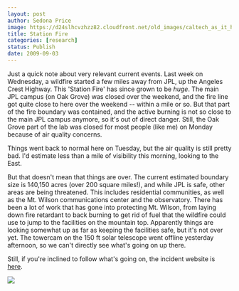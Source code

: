```yaml
---
layout: post
author: Sedona Price
image: https://d24slhcvzhzz82.cloudfront.net/old_images/caltech_as_it_happens/6a0105349b8251970b0120a598bb29970c.jpg
title: Station Fire
categories: [research]
status: Publish
date: 2009-09-03
---
```



Just a quick note about very relevant current events. Last week on Wednesday, a wildfire started a few miles away from JPL, up the Angeles Crest Highway. This 'Station Fire' has since grown to be *huge*. The main JPL campus (on Oak Grove) was closed over the weekend, and the fire line got quite close to here over the weekend -- within a mile or so. But that part of the fire boundary was contained, and the active burning is not so close to the main JPL campus anymore, so it's out of direct danger. Still, the Oak Grove part of the lab was closed for most people (like me) on Monday because of air quality concerns.

Things went back to normal here on Tuesday, but the air quality is still pretty bad. I'd estimate less than a mile of visibility this morning, looking to the East.

But that doesn't mean that things are over. The current estimated boundary size is 140,150 acres (over 200 square miles!), and while JPL is safe, other areas are being threatened. This includes residential communities, as well as the Mt. Wilson communications center and the observatory. There has been a lot of work that has gone into protecting Mt. Wilson, from laying down fire retardant to back burning to get rid of fuel that the wildfire could use to jump to the facilities on the mountain top. Apparently things are looking somewhat up as far as keeping the facilities safe, but it's not over yet. The towercam on the 150 ft solar telescope went offline yesterday afternoon, so we can't directly see what's going on up there.

Still, if you're inclined to follow what's going on, the incident website is [here](https://inciweb.org/incident/1856/).


![](https://d24slhcvzhzz82.cloudfront.net/old_images/caltech_as_it_happens/6a0105349b8251970b0120a541d9b8970b.jpg)
